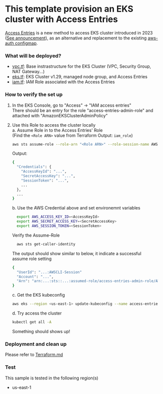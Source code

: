 # This template provision an EKS cluster with Access Entries

[Access Entries](https://docs.aws.amazon.com/eks/latest/userguide/access-entries.html) is a new method to access EKS cluster introduced in 2023 ([See announcement](https://aws.amazon.com/blogs/containers/a-deep-dive-into-simplified-amazon-eks-access-management-controls/)), as an alternative and replacement to the existing [aws-auth configmap](https://docs.aws.amazon.com/eks/latest/userguide/auth-configmap.html). 

### What will be deployed?
- [vpc.tf](vpc.tf): Base instrastructure for the EKS Cluster (VPC, Security Group, NAT Gateway...) 
- [eks.tf](eks.tf): EKS Cluster v1.29, managed node group, and Access Entries
- [iam.tf](iam.tf): IAM Role associated with the Access Entries

### How to verify the set up
1. In the EKS Console, go to "Access" -> "IAM access entries"    
  There should be an entry for the role "access-entries-admin-role" and attached with "AmazonEKSClusterAdminPolicy"

2. Use this Role to access the cluster locally  
    a. Assume Role in to the Access Entries' Role   
      (Find the `<Role ARN>` value from Terraform Output: `iam_role`)   
      ```sh
      aws sts assume-role --role-arn "<Role ARN>" --role-session-name AWSCLI-Session
      ```
      

      Output:
      ```sh
      {
        "Credentials": {
          "AccessKeyId": "...",
          "SecretAccessKey": "...",
          "SessionToken": "...",
          ...
        },
        ...
      }
      ```

    b. Use the AWS Credential above and set environemnt variables
      ```sh
        export AWS_ACCESS_KEY_ID=<AccessKeyId>
        export AWS_SECRET_ACCESS_KEY=<SecretAccessKey>
        export AWS_SESSION_TOKEN=<SessionToken>
      ```
      Verify the Assume-Role
      ```sh
        aws sts get-caller-identity
      ```

      The output should show similar to below, it indicate a successful assume role setting
      ```sh
      {
        "UserId": "...:AWSCLI-Session"
        "Account": "...",
        "Arn": "arn:...:sts::...:assumed-role/access-entries-admin-role/AWSCLI-Session"
      }
      ```

    c. Get the EKS kubeconfig
      ```sh
      aws eks --region <us-east-1> update-kubeconfig --name access-entries
      ``` 

    d. Try access the cluster
      ```sh
      kubectl get all -A
      ```
      Something should shows up!


### Deployment and clean up
Please refer to [Terraform.md](../../../../Terraform.md)

### Test
This sample is tested in the following region(s)
- us-east-1